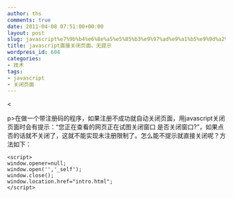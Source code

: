 ```yaml
---
author: ths
comments: true
date: 2011-04-08 07:51:00+00:00
layout: post
slug: javascript%e7%9b%b4%e6%8e%a5%e5%85%b3%e9%97%ad%e9%a1%b5%e9%9d%a2%ef%bc%8c%e6%97%a0%e6%8f%90%e7%a4%ba
title: javascript直接关闭页面，无提示
wordpress_id: 604
categories:
- 技术
tags:
- javascript
- 关闭页面
---
```


<





p>在做一个带注册码的程序，如果注册不成功就自动关闭页面，用javascript关闭页面时会有提示：“您正在查看的网页正在试图关闭窗口 是否关闭窗口?”，如果点否的话就不关闭了，这就不能实现未注册限制了。怎么能不提示就直接关闭呢？方法如下：




    
    <script>
    window.opener=null;
    window.open('','_self');
    window.close();
    window.location.href="intro.html";
    </script>



